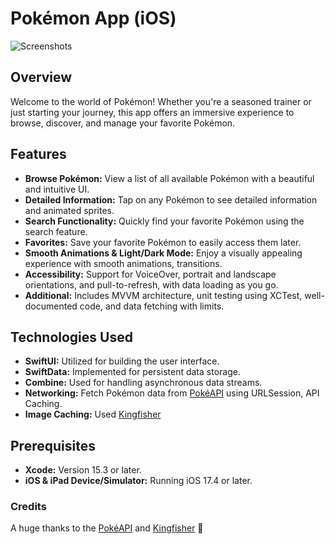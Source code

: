 # Pokémon App (iOS)

![Screenshots](https://github.com/heshantha-md/PokemonApp/assets/31559910/28d8e9ea-00e2-449c-9d6d-bb39faedd1c0)

## Overview

Welcome to the world of Pokémon! Whether you're a seasoned trainer or just starting your journey, this app offers an immersive experience to browse, discover, and manage your favorite Pokémon.

## Features

- **Browse Pokémon:** View a list of all available Pokémon with a beautiful and intuitive UI.
- **Detailed Information:** Tap on any Pokémon to see detailed information and animated sprites.
- **Search Functionality:** Quickly find your favorite Pokémon using the search feature.
- **Favorites:** Save your favorite Pokémon to easily access them later.
- **Smooth Animations & Light/Dark Mode:** Enjoy a visually appealing experience with smooth animations, transitions.
- **Accessibility:** Support for VoiceOver, portrait and landscape orientations, and pull-to-refresh, with data loading as you go.
- **Additional:** Includes MVVM architecture, unit testing using XCTest, well-documented code, and data fetching with limits.

## Technologies Used

- **SwiftUI:** Utilized for building the user interface.
- **SwiftData:** Implemented for persistent data storage.
- **Combine:** Used for handling asynchronous data streams.
- **Networking:** Fetch Pokémon data from [PokéAPI](https://pokeapi.co) using URLSession, API Caching.
- **Image Caching:** Used [Kingfisher](https://github.com/onevcat/Kingfisher)

## Prerequisites

- **Xcode:** Version 15.3 or later.
- **iOS & iPad Device/Simulator:** Running iOS 17.4 or later.

### Credits
A huge thanks to the [PokéAPI](https://pokeapi.co) and [Kingfisher](https://github.com/onevcat/Kingfisher) 👏 
